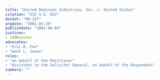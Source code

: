 ```yaml
---
title: "United Dominion Industries, Inc. v. United States"
citation: "532 U.S. 822"
docket: "00-157"
argdate: "2001-03-26"
publishdate: "2001-06-04"
justices:
- 1990souter
advocates:
- "Eric R. Fox"
- "Kent L. Jones"
roles:
- "on behalf of the Petitioner"
- "Assistant to the Solicitor General, on behalf of the Respondent"
summary: ""
---
```


